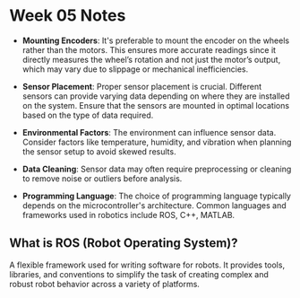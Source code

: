 # Week 05 Notes

- **Mounting Encoders**: It's preferable to mount the encoder on the wheels rather than the motors. This ensures more accurate readings since it directly measures the wheel’s rotation and not just the motor’s output, which may vary due to slippage or mechanical inefficiencies.

- **Sensor Placement**: Proper sensor placement is crucial. Different sensors can provide varying data depending on where they are installed on the system. Ensure that the sensors are mounted in optimal locations based on the type of data required.

- **Environmental Factors**: The environment can influence sensor data. Consider factors like temperature, humidity, and vibration when planning the sensor setup to avoid skewed results.

- **Data Cleaning**: Sensor data may often require preprocessing or cleaning to remove noise or outliers before analysis.

- **Programming Language**: The choice of programming language typically depends on the microcontroller's architecture. Common languages and frameworks used in robotics include ROS, C++, MATLAB.

## What is ROS (Robot Operating System)?

A flexible framework used for writing software for robots. It provides tools, libraries, and conventions to simplify the task of creating complex and robust robot behavior across a variety of platforms.
